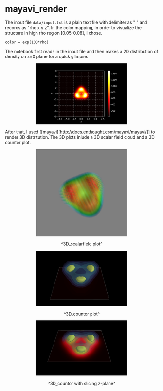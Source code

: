 # mayavi_render
The input file ```data/input.txt``` is a plain text file with delimiter as " " and records as "rho x y z". In the color mapping, in order to visualize the structure in high rho region [0.05-0.08], I chose. 
```
color = exp(100*rho)
```

The notebook first reads in the input file and then makes a 2D distribution of density on z=0 plane for a quick glimpse.
<p align="center">
<img src="plot/2D_centerslice.png" width="300">
</p>

After that, I used [[mayavi][http://docs.enthought.com/mayavi/mayavi/]] to render 3D distritution. The 3D plots inlude a 3D scalar field cloud and a 3D countor plot.

<p align="center">
<img src="plot/3D_scalarfield.png" width="300">
</p>
<p align="center">
^3D_scalarfield plot^
</p>


<p align="center">
<img src="plot/3D_countor1.png" width="300">
</p>
<p align="center">
^3D_countor plot^
</p>

<p align="center">
<img src="plot/3D_countor2.png" width="300">
</p>
<p align="center">
^3D_countor with slicing z-plane^
</p>


